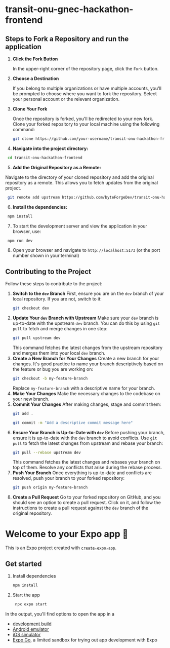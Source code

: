 # transit-onu-gnec-hackathon-frontend
## Steps to Fork a Repository and run the application

1. **Click the Fork Button**

   In the upper-right corner of the repository page, click the `Fork` button.

2. **Choose a Destination**

   If you belong to multiple organizations or have multiple accounts, you'll be prompted to choose where you want to fork the repository. Select your personal account or the relevant organization.

3. **Clone Your Fork**

   Once the repository is forked, you'll be redirected to your new fork. Clone your forked repository to your local machine using the following command:

   ```bash
   git clone https://github.com/your-username/transit-onu-hackathon-frontend.git
   ```
4. **Navigate into the project directory:**

  ```bash
   cd transit-onu-hackathon-frontend
  ```
5. **Add the Original Repository as a Remote:**


Navigate to the directory of your cloned repository and add the original repository as a remote. This allows you to fetch updates from the original project.
  ```bash
   git remote add upstream https://github.com/byteForgeDev/transit-onu-hackathon-frontend.git
  ```
6. **Install the dependencies:**

  ```bash
   npm install   
  ```

7. To start the development server and view the application in your browser, use:
  ```bash
   npm run dev
  ```

8. Open your browser and navigate to `http://localhost:5173` (or the port number shown in your terminal)
## Contributing to the Project

Follow these steps to contribute to the project:
1. **Switch to the `dev` Branch**
   First, ensure you are on the `dev` branch of your local repository. If you are not, switch to it:
   ```bash
   git checkout dev
   ```
2. **Update Your `dev` Branch with Upstream**
   Make sure your `dev` branch is up-to-date with the upstream `dev` branch. You can do this by using `git pull` to fetch and merge changes in one step:
   ```bash
   git pull upstream dev
   ```
   This command fetches the latest changes from the upstream repository and merges them into your local `dev` branch.
3. **Create a New Branch for Your Changes**
   Create a new branch for your changes. It's good practice to name your branch descriptively based on the feature or bug you are working on:
   ```bash
   git checkout -b my-feature-branch
   ```
   Replace `my-feature-branch` with a descriptive name for your branch.
4. **Make Your Changes**
   Make the necessary changes to the codebase on your new branch.
5. **Commit Your Changes**
   After making changes, stage and commit them:
   ```bash
   git add .
   ```
   ```bash
   git commit -m "Add a descriptive commit message here"
   ```
6. **Ensure Your Branch is Up-to-Date with `dev`**
   Before pushing your branch, ensure it is up-to-date with the `dev` branch to avoid conflicts. Use `git pull` to fetch the latest changes from upstream and rebase your branch:
   ```bash
   git pull --rebase upstream dev
   ```
   This command fetches the latest changes and rebases your branch on top of them. Resolve any conflicts that arise during the rebase process.
7. **Push Your Branch**
   Once everything is up-to-date and conflicts are resolved, push your branch to your forked repository:
   ```bash
   git push origin my-feature-branch
   ```
8. **Create a Pull Request**
   Go to your forked repository on GitHub, and you should see an option to create a pull request. Click on it, and follow the instructions to create a pull request against the `dev` branch of the original repository.

# Welcome to your Expo app 👋

This is an [Expo](https://expo.dev) project created with [`create-expo-app`](https://www.npmjs.com/package/create-expo-app).

## Get started

1. Install dependencies

   ```bash
   npm install
   ```

2. Start the app

   ```bash
    npx expo start
   ```

In the output, you'll find options to open the app in a

- [development build](https://docs.expo.dev/develop/development-builds/introduction/)
- [Android emulator](https://docs.expo.dev/workflow/android-studio-emulator/)
- [iOS simulator](https://docs.expo.dev/workflow/ios-simulator/)
- [Expo Go](https://expo.dev/go), a limited sandbox for trying out app development with Expo

